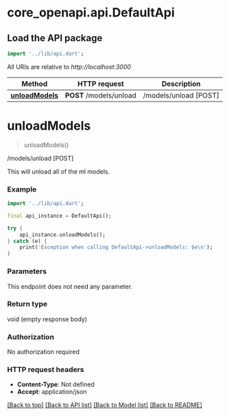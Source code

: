 # core_openapi.api.DefaultApi

## Load the API package
```dart
import '../lib/api.dart';
```

All URIs are relative to *http://localhost:3000*

Method | HTTP request | Description
------------- | ------------- | -------------
[**unloadModels**](DefaultApi.md#unloadmodels) | **POST** /models/unload | /models/unload [POST]


# **unloadModels**
> unloadModels()

/models/unload [POST]

This will unload all of the ml models.

### Example
```dart
import '../lib/api.dart';

final api_instance = DefaultApi();

try {
    api_instance.unloadModels();
} catch (e) {
    print('Exception when calling DefaultApi->unloadModels: $e\n');
}
```

### Parameters
This endpoint does not need any parameter.

### Return type

void (empty response body)

### Authorization

No authorization required

### HTTP request headers

 - **Content-Type**: Not defined
 - **Accept**: application/json

[[Back to top]](#) [[Back to API list]](../README.md#documentation-for-api-endpoints) [[Back to Model list]](../README.md#documentation-for-models) [[Back to README]](../README.md)

